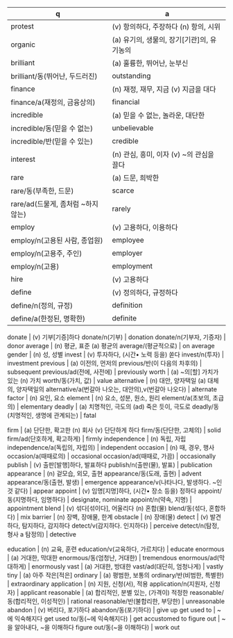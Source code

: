  q  | a
--- | ---
protest					| (v) 항의하다, 주장하다 (n) 항의, 시위
organic					| (a) 유기의, 생물의, 장기[기관]의, 유기농의
brilliant				| (a) 훌륭한, 뛰어난, 눈부신
brilliant/동(뛰어난, 두드러진)		| outstanding
finance					| (n) 재정, 재무, 지금 (v) 지금을 대다
finance/a(재정의, 금융상의)		| financial
incredible				| (a) 믿을 수 없는, 놀라운, 대단한
incredible/동(믿을 수 없는)		| unbelievable
incredible/반(믿을 수 있는)		| credible
interest				| (n) 관심, 흥미, 이자 (v) ~의 관심을 끌다
rare					| (a) 드문, 희박한
rare/동(부족한, 드문)			| scarce
rare/ad(드물게, 좀처럼 ~하지 않는)	| rarely
employ					| (v) 고용하다, 이용하다
employ/n(고용된 사람, 종업원)		| employee
employ/n(고용주, 주인)			| employer
employ/n(고용)				| employment
hire					| (v) 고용하다
define					| (v) 정의하다, 규정하다
define/n(정의, 규정)			| definition
define/a(한정된, 명확한)		| definite

donate					| (v) 기부[기증]하다
donate/n(기부)				| donation
donate/n(기부자, 기증자)		| donor
average					| (n) 평균, 표준 (a) 평균의
average/(평균적으로)			| on average
gender					| (n) 성, 성별
invest					| (v) 투자하다, (시간• 노력 등을) 쏟다
invest/n(투자)				| investment
previous				| (a) 이전의, 먼저의
previous/반(이 다음의 차후의)		| subsequent 
previous/ad(전에, 사전에)		| previously
worth					| (a) ~의[할] 가치가 있는 (n) 가치
worth/동(가치, 값)			| value
alternative				| (n) 대안, 양자택일 (a) 대체의, 양자택일의
alternative/a(번갈아 나오는, 대안의),v(번갈아 나오다)		| alternate
factor					| (n) 요인, 요소
element					| (n) 요소, 성분, 원소, 원리
element/a(초보의, 초급의)		| elementary
deadly					| (a) 치명적인, 극도의 (ad) 죽은 듯이, 극도로
deadly/동(치명적인, 생명에 관계되는)	| fatal

firm					| (a) 단단한, 확고한 (n) 회사 (v) 단단하게 하다
firm/동(단단한, 고체의)			| solid
firm/ad(단호하게, 확고하게)		| firmly
independence				| (n) 독립, 자립
independence/a(독립의, 자립의)		| independent
occasion				| (n) 때, 경우, 행사
occasion/a(때때로의)			| occasional
occasion/ad(때때로, 가끔)		| occasionally
publish					| (v) 출판[발행]하다, 발표하다
publish/n(출판(물), 발표)		| publication
appearance				| (n) 겉모습, 외모, 출현
appearance/동(도래, 출현)		| advent
appearance/동(출현, 발생)		| emergence
appearance/v(나타나다, 발생하다. ~인 것 같다)		| appear
appoint					| (v) 임명[지명]하다, (시간• 장소 등을) 정하다
appoint/동(지명하다, 임명하다)		| designate, nominate
appoint/n(약속, 지명)			| appointment
blend					| (v) 섞다[섞이다], 어울리다 (n) 혼합(물)
blend/동(섞다, 혼합하다)		| mix
barrier					| (n) 장벽, 장애물, 한계
obstacle				| (n) 장애(물)
detect					| (v) 발견하다, 탐지하다, 감지하다
detect/v(감지하다. 인지하다)		| perceive
detect/n(탐정, 형사 a 탐정의)		| detective

education				| (n) 교육, 훈련
education/v(교육하다, 가르치다)		| educate
enormous				| (a) 거대한, 막대한
enormous/동(엄청난, 거대한)		| tremendous 
enormous/ad(막대하게)			| enormously
vast					| (a) 거대한, 방대한
vast/ad(대단히, 엄청나게)		| vastly
tiny					| (a) 아주 작은[적은]
ordinary				| (a) 평범한, 보통의
ordinary/반(비범한, 특별한)		| extraordinary
application				| (n) 지원, 신청(서), 적용
application/n(지원자, 신청자)		| applicant
reasonable				| (a) 합리적인, 분별 있는, (가격이) 적정한
reasonable/동(합리적인, 이성적인)	| rational
reasonable/반(불합리한, 부당한)		| unreasonable
abandon					| (v) 버리다, 포기하다
abandon/동(포기하다)			| give up
get used to				| ~에 익숙해지다
get used to/동(~에 익숙해지다)		| get accustomed to
figure out				| ~을 알아내다, ~을 이해하다
figure out/동(~을 이해하다)		| work out
